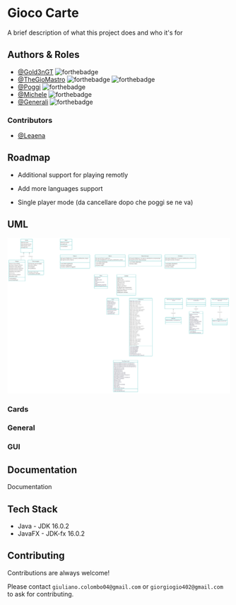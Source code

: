 
# Gioco Carte

A brief description of what this project does and who it's for


## Authors & Roles

- [@Gold3nGT](https://www.github.com/gold3ngt) ![forthebadge](https://img.shields.io/badge/Class:-Player,%20Campo,%20Gioco-red?style=flat-square)
- [@TheGioMastro](https://www.github.com/thegiomastro)  ![forthebadge](https://img.shields.io/badge/Class:-Main-red?style=flat-square) ![forthebadge](https://img.shields.io/badge/Other:-GUI-blue?style=flat-square)
- [@Poggi](https://www.github.com/poggi19) ![forthebadge](https://img.shields.io/badge/Class:-Carta,%20Magia,%20Personaggio-red?style=flat-square)
- [@Michele](https://www.github.com/celox56) ![forthebadge](https://img.shields.io/badge/Class:-MazzoCampo,%20Cimitero,%20Mazzo-red?style=flat-square)
- [@Generali](https://www.github.com/perimetro) ![forthebadge](https://img.shields.io/badge/Class:-Descrizione,%20Deck,%20Mano-red?style=flat-square)

### Contributors
- [@Leaena]()

## Roadmap

- Additional support for playing remotly

- Add more languages support

- Single player mode (da cancellare dopo che poggi se ne va)

## UML
![alt text](https://github.com/TheGioMastro/Game_Card/blob/main/UML_Progetto_gioco_carte.png?raw=true)

### Cards
### General
### GUI

## Documentation

Documentation
## Tech Stack

- Java - JDK 16.0.2 
- JavaFX - JDK-fx 16.0.2


## Contributing

Contributions are always welcome!

Please contact `giuliano.colombo04@gmail.com` or `giorgiogio402@gmail.com`
to ask for contributing.

